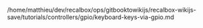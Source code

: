 /home/matthieu/dev/recalbox/ops/gitbooktowikijs/recalbox-wikijs-save/tutorials/controllers/gpio/keyboard-keys-via-gpio.md